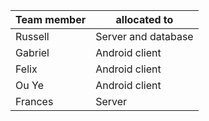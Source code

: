Team member | allocated to
------------|-------------
Russell     | Server and database
Gabriel     | Android client
Felix       | Android client
Ou Ye       | Android client
Frances     | Server
